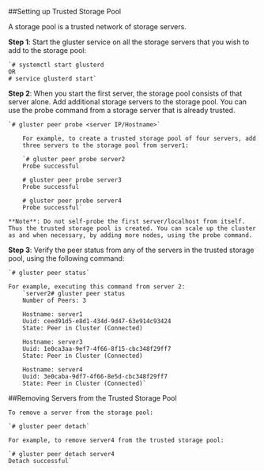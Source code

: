 ##Setting up Trusted Storage Pool

A storage pool is a trusted network of storage servers.

**Step 1**: Start the gluster service on all the storage servers that you wish to add to the storage pool:

	`# systemctl start glusterd
	OR
	# service glusterd start`

**Step 2**: When you start the first server, the storage pool consists of that server alone. Add additional storage servers to the storage pool. You can use the probe command from a storage server that is already trusted.

	`# gluster peer probe <server IP/Hostname>`

        For example, to create a trusted storage pool of four servers, add
        three servers to the storage pool from server1:

        `# gluster peer probe server2
        Probe successful

        # gluster peer probe server3
        Probe successful

        # gluster peer probe server4
        Probe successful`

	**Note**: Do not self-probe the first server/localhost from itself.
	Thus the trusted storage pool is created. You can scale up the cluster as and when necessary, by adding more nodes, using the probe command.

**Step 3**: Verify the peer status from any of the servers in the trusted storage pool, using the following command:

	`# gluster peer status`

	For example, executing this command from server 2:
        `server2# gluster peer status
        Number of Peers: 3

        Hostname: server1
        Uuid: ceed91d5-e8d1-434d-9d47-63e914c93424
        State: Peer in Cluster (Connected)

        Hostname: server3
        Uuid: 1e0ca3aa-9ef7-4f66-8f15-cbc348f29ff7
        State: Peer in Cluster (Connected)

        Hostname: server4
        Uuid: 3e0caba-9df7-4f66-8e5d-cbc348f29ff7
        State: Peer in Cluster (Connected)`

##Removing Servers from the Trusted Storage Pool

	To remove a server from the storage pool:

	`# gluster peer detach`

	For example, to remove server4 from the trusted storage pool:

	`# gluster peer detach server4
	Detach successful`

